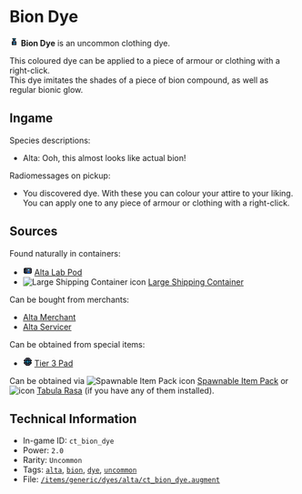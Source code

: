 # Bion Dye

<img src="https://raw.githubusercontent.com/Ceterai/Enternia/main/items/generic/dyes/alta/ct_bion_dye.png" alt="Bion Dye icon" loading="lazy" height="16px" width="auto" /> **Bion Dye** is an uncommon clothing dye.

This coloured dye can be applied to a piece of armour or clothing with a right-click.  
This dye imitates the shades of a piece of bion compound, as well as regular bionic glow.

## Ingame

Species descriptions:

- Alta: Ooh, this almost looks like actual bion!

Radiomessages on pickup:

- You discovered dye. With these you can colour your attire to your liking. You can apply one to any piece of armour or clothing with a right-click.

## Sources

Found naturally in containers:

- <img src="https://raw.githubusercontent.com/Ceterai/Enternia/main/objects/alta/lab/pod/icon.png" alt="Alta Lab Pod icon" loading="lazy" height="16px" width="auto" /> [Alta Lab Pod](https://ceterai.github.io/MyEnternia/Wiki/AltaLabPod)
- <img src="https://starbounder.org/mediawiki/images/e/e4/Large_Shipping_Container.png" alt="Large Shipping Container icon" loading="lazy" height="12px" width="30px" /> [Large Shipping Container](https://starbounder.org/Large_Shipping_Container)

Can be bought from merchants:

- [Alta Merchant](https://ceterai.github.io/MyEnternia/Wiki/AltaMerchant)
- [Alta Servicer](https://ceterai.github.io/MyEnternia/Wiki/AltaServicer)

Can be obtained from special items:

- <img src="https://raw.githubusercontent.com/Ceterai/Enternia/main/items/active/alta/loot/tier3.png" alt="Tier 3 Pad icon" loading="lazy" height="16px" width="auto" /> [Tier 3 Pad](https://ceterai.github.io/MyEnternia/Wiki/Tier3Pad)

Can be obtained via <img src="https://raw.githubusercontent.com/Silverfeelin/Starbound-SpawnableItemPack/master/interface/sip/iconSmall.png" alt="Spawnable Item Pack icon" width="18" height="14"/> [Spawnable Item Pack](https://steamcommunity.com/sharedfiles/filedetails/?id=733665104) or <img src="https://steamuserimages-a.akamaihd.net/ugc/263843960696222713/3EC9A7C005541F7D577EBCB8C5736B4EFC9973D6/" alt="icon" width="8" height="12"/> [Tabula Rasa](https://community.playstarbound.com/resources/the-tabula-rasa.3222/) (if you have any of them installed).

## Technical Information

- In-game ID: `ct_bion_dye`
- Power: `2.0`
- Rarity: `Uncommon`
- Tags: [`alta`](https://ceterai.github.io/MyEnternia/Wiki/Tags/Alta), [`bion`](https://ceterai.github.io/MyEnternia/Wiki/Tags/Bion), [`dye`](https://ceterai.github.io/MyEnternia/Wiki/Tags/Dye), [`uncommon`](https://ceterai.github.io/MyEnternia/Wiki/Tags/Uncommon)
- File: [`/items/generic/dyes/alta/ct_bion_dye.augment`](https://github.com/Ceterai/Enternia/blob/main/items/generic/dyes/alta/ct_bion_dye.augment)
